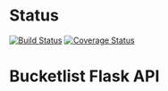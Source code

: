 # Status
[![Build Status](https://travis-ci.org/ckwagaba/flask_api.png)](https://travis-ci.org/ckwagaba/flask_api)
[![Coverage Status](https://coveralls.io/github/ckwagaba/flask_api/badge.svg)](https://coveralls.io/github/ckwagaba/flask_api)

# Bucketlist Flask API
